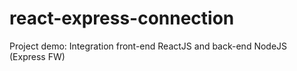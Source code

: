 # react-express-connection

Project demo: Integration front-end ReactJS and back-end NodeJS (Express FW)

